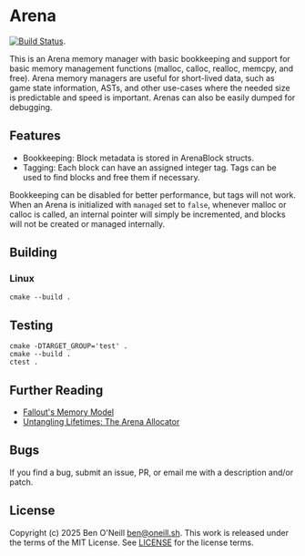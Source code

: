 # Arena

[![Build Status](https://github.com/bmoneill/arena/actions/workflows/cmake-single-platform.yml/badge.svg?branch=main)](https://github.com/bmoneill/arena/actions/workflows/cmake-single-platform.yml).

This is an Arena memory manager with basic bookkeeping and support for basic memory management
functions (malloc, calloc, realloc, memcpy, and free). Arena memory managers are useful for
short-lived data, such as game state information, ASTs, and other use-cases where the needed size is
predictable and speed is important. Arenas can also be easily dumped for debugging.

## Features

* Bookkeeping: Block metadata is stored in ArenaBlock structs.
* Tagging: Each block can have an assigned integer tag. Tags can be used to find blocks and free them if necessary.

Bookkeeping can be disabled for better performance, but tags will not work. When an Arena is initialized with
`managed` set to `false`, whenever malloc or calloc is called, an internal pointer will simply be incremented,
and blocks will not be created or managed internally.

## Building

### Linux

```shell
cmake --build .
```

## Testing

```shell
cmake -DTARGET_GROUP='test' .
cmake --build .
ctest .
```

## Further Reading

* [Fallout's Memory Model](https://youtu.be/6kB_fko6SIg)
* [Untangling Lifetimes: The Arena Allocator](https://www.rfleury.com/p/untangling-lifetimes-the-arena-allocator)

## Bugs

If you find a bug, submit an issue, PR, or email me with a description and/or patch.

## License

Copyright (c) 2025 Ben O'Neill <ben@oneill.sh>. This work is released under the
terms of the MIT License. See [LICENSE](LICENSE) for the license terms.
